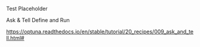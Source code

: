 Test Placeholder

Ask & Tell Define and Run

https://optuna.readthedocs.io/en/stable/tutorial/20_recipes/009_ask_and_tell.html#